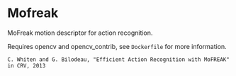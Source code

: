 Mofreak
===========

MoFreak motion descriptor for action recognition.

Requires opencv and opencv_contrib, see `Dockerfile` for more information.


```
C. Whiten and G. Bilodeau, "Efficient Action Recognition with MoFREAK" in CRV, 2013
```
